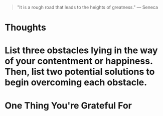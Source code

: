 
> \"It is a rough road that leads to the heights of greatness.\" — Seneca

# Thoughts

# List three obstacles lying in the way of your contentment or happiness. Then, list two potential solutions to begin overcoming each obstacle.

# One Thing You're Grateful For

